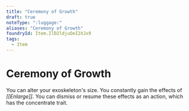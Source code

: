 ```yaml
---
title: "Ceremony of Growth"
draft: true
noteType: ":luggage:"
aliases: "Ceremony of Growth"
foundryId: Item.IlD2ldjuOeI2XJx9
tags:
  - Item
---
```


# Ceremony of Growth

You can alter your exoskeleton's size. You constantly gain the effects of _[[Enlarge]]_. You can dismiss or resume these effects as an action, which has the concentrate trait.